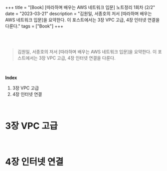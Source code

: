 +++
title = "[Book] [따라하며 배우는 AWS 네트워크 입문] 노트정리 1회차 (2/2" 
date = "2023-03-21"
description = "김원일, 서종호의 저서 [따라하며 배우는 AWS 네트워크 입문]을 요약한다. 이 포스트에서는 3장 VPC 고급, 4장 인터넷 연결을 다룬다."
tags = ["Book"]
+++


<br>
<br> 

> 김원일, 서종호의 저서 [따라하며 배우는 AWS 네트워크 입문]을 요약한다. 이 포스트에서는 3장 VPC 고급, 4장 인터넷 연결을 다룬다.

<br> 

**Index**
1. 3장 VPC 고급 
2. 4장 인터넷 연결 


<br> 


# 3장 VPC 고급 







<br>

# 4장 인터넷 연결 

